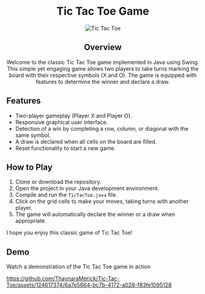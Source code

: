 <h1 align="center">Tic Tac Toe Game</h1>

<p align="center">
  <img src="https://github.com/ThaynaraMerick/Tic-Tac-Toe/assets/124617374/8b76bb7b-ff48-487b-b429-771ae3e198f1" alt="Tic Tac Toe">
</p>

<h2 align="center">Overview</h2>

<p align="center">
  Welcome to the classic Tic Tac Toe game implemented in Java using Swing. This simple yet engaging game allows two players to take turns marking the board with their respective symbols (X and O). The game is equipped with features to determine the winner and declare a draw.
</p>

## Features

- Two-player gameplay (Player X and Player O).
- Responsive graphical user interface.
- Detection of a win by completing a row, column, or diagonal with the same symbol.
- A draw is declared when all cells on the board are filled.
- Reset functionality to start a new game.

## How to Play

1. Clone or download the repository.
2. Open the project in your Java development environment.
3. Compile and run the `TicTacToe.java` file.
4. Click on the grid cells to make your moves, taking turns with another player.
5. The game will automatically declare the winner or a draw when appropriate.

I hope you enjoy this classic game of Tic Tac Toe!

## Demo

Watch a demonstration of the Tic Tac Toe game in action

https://github.com/ThaynaraMerick/Tic-Tac-Toe/assets/124617374/6a7e5664-bc7b-4172-a028-f83fe1095128













